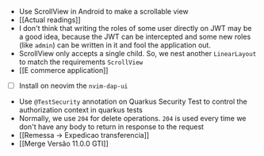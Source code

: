 * Use ScrollView in Android to make a scrollable view
* [[Actual readings]]
* I don't think that writing the roles of some user directly on JWT may be a good idea, because the JWT can be intercepted and some new roles (like `admin`) can be written in it and fool the application out.
* ScrollView only accepts a single child. So, we nest another `LinearLayout` to match the requirements `ScrollView`
* [[E commerce application]]
* [ ] Install on neovim the `nvim-dap-ui`
* Use `@TestSecurity` annotation on Quarkus Security Test to control the authorization context in quarkus tests
* Normally, we use `204` for delete operations. `204` is used every time we don't have any body to return in response to the request
* [[Remessa -> Expedicao transferencia]]
* [[Merge Versão 11.0.0 GTI]]